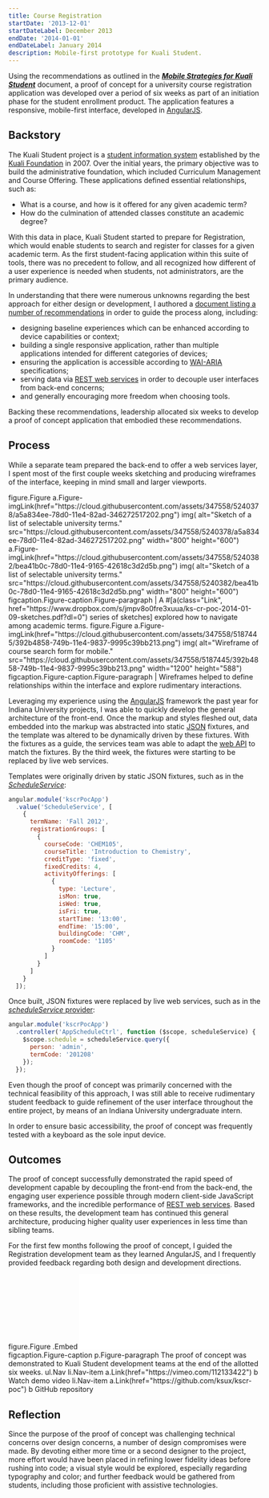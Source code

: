 ```yaml
---
title: Course Registration
startDate: '2013-12-01'
startDateLabel: December 2013
endDate: '2014-01-01'
endDateLabel: January 2014
description: Mobile-first prototype for Kuali Student.
---
```


Using the recommendations as outlined in the [<b><cite>Mobile Strategies for Kuali Student</cite></b>](/articles/mobile-strategies-for-kuali-student) document, a proof of concept for a university course registration application was developed over a period of six weeks as part of an initiation phase for the student enrollment product. The application features a responsive, mobile-first interface, developed in [AngularJS](https://angularjs.org/).

## Backstory

The Kuali Student project is a [student information system](http://en.wikipedia.org/wiki/Student_information_system) established by the [Kuali Foundation](https://kuali.org) in 2007. Over the initial years, the primary objective was to build the administrative foundation, which included Curriculum Management and Course Offering. These applications defined essential relationships, such as:

* What is a course, and how is it offered for any given academic term?
* How do the culmination of attended classes constitute an academic degree?

With this data in place, Kuali Student started to prepare for Registration, which would enable students to search and register for classes for a given academic term. As the first student-facing application within this suite of tools, there was no precedent to follow, and all recognized how different of a user experience is needed when students, not administrators, are the primary audience.

In understanding that there were numerous unknowns regarding the best approach for either design or development, I authored a [document listing a number of recommendations](/articles/mobile-strategies-for-kuali-student) in order to guide the process along, including:

* designing baseline experiences which can be enhanced according to device capabilities or context;
* building a single responsive application, rather than multiple applications intended for different categories of devices;
* ensuring the application is accessible according to [WAI-ARIA](http://en.wikipedia.org/wiki/WAI-ARIA) specifications;
* serving data via [REST web services](http://en.wikipedia.org/wiki/Representational_state_transfer) in order to decouple user interfaces from back-end concerns;
* and generally encouraging more freedom when choosing tools.

Backing these recommendations, leadership allocated six weeks to develop a proof of concept application that embodied these recommendations.

## Process

While a separate team prepared the back-end to offer a web services layer, I spent most of the first couple weeks sketching and producing wireframes of the interface, keeping in mind small and larger viewports.

<jade>
figure.Figure
  a.Figure-imgLink(href="https://cloud.githubusercontent.com/assets/347558/5240378/a5a834ee-78d0-11e4-82ad-346272517202.png")
    img(
      alt="Sketch of a list of selectable university terms."
      src="https://cloud.githubusercontent.com/assets/347558/5240378/a5a834ee-78d0-11e4-82ad-346272517202.png" width="800" height="600")
  a.Figure-imgLink(href="https://cloud.githubusercontent.com/assets/347558/5240382/bea41b0c-78d0-11e4-9165-42618c3d2d5b.png")
    img(
      alt="Sketch of a list of selectable university terms."
      src="https://cloud.githubusercontent.com/assets/347558/5240382/bea41b0c-78d0-11e4-9165-42618c3d2d5b.png" width="800" height="600")
  figcaption.Figure-caption.Figure-paragraph
    | A #[a(class="Link", href="https://www.dropbox.com/s/jmpv8o0fre3xuua/ks-cr-poc-2014-01-09-sketches.pdf?dl=0") series of sketches] explored how to navigate among academic terms.
</jade>

<jade>
figure.Figure
  a.Figure-imgLink(href="https://cloud.githubusercontent.com/assets/347558/5187445/392b4858-749b-11e4-9837-9995c39bb213.png")
    img(
      alt="Wireframe of course search form for mobile."
      src="https://cloud.githubusercontent.com/assets/347558/5187445/392b4858-749b-11e4-9837-9995c39bb213.png" width="1200" height="588")
  figcaption.Figure-caption.Figure-paragraph
    | Wireframes helped to define relationships within the interface and explore rudimentary interactions.
</jade>

Leveraging my experience using the [AngularJS](https://angularjs.org/) framework the past year for Indiana University projects, I was able to quickly develop the general architecture of the front-end. Once the markup and styles fleshed out, data embedded into the markup was abstracted into static [JSON](http://en.wikipedia.org/wiki/JSON) fixtures, and the template was altered to be dynamically driven by these fixtures. With the fixtures as a guide, the services team was able to adapt the [web API](http://en.wikipedia.org/wiki/Web_API) to match the fixtures. By the third week, the fixtures were starting to be replaced by live web services.

Templates were originally driven by static JSON fixtures, such as in the [*ScheduleService*](https://github.com/ksux/kscr-poc/blob/069e8ac18a45aadfb380eb3ebfe7275223690b49/app/modules/shared/services/ScheduleService.js):

```js
angular.module('kscrPocApp')
  .value('ScheduleService', [
    {
      termName: 'Fall 2012',
      registrationGroups: [
        {
          courseCode: 'CHEM105',
          courseTitle: 'Introduction to Chemistry',
          creditType: 'fixed',
          fixedCredits: 4,
          activityOfferings: [
            {
              type: 'Lecture',
              isMon: true,
              isWed: true,
              isFri: true,
              startTime: '13:00',
              endTime: '15:00',
              buildingCode: 'CHM',
              roomCode: '1105'
            }
          ]
        }
      ]
    }
  ]);
```

Once built, JSON fixtures were replaced by live web services, such as in the [*scheduleService* provider](https://github.com/ksux/kscr-poc/blob/069e8ac18a45aadfb380eb3ebfe7275223690b49/app/modules/shared/services/ScheduleService.js):

```js
angular.module('kscrPocApp')
  .controller('AppScheduleCtrl', function ($scope, scheduleService) {
    $scope.schedule = scheduleService.query({
      person: 'admin',
      termCode: '201208'
    });
  });
```

Even though the proof of concept was primarily concerned with the technical feasibility of this approach, I was still able to receive rudimentary student feedback to guide refinement of the user interface throughout the entire project, by means of an Indiana University undergraduate intern.

In order to ensure basic accessibility, the proof of concept was frequently tested with a keyboard as the sole input device.

## Outcomes

The proof of concept successfully demonstrated the rapid speed of development capable by decoupling the front-end from the back-end, the engaging user experience possible through modern client-side JavaScript frameworks, and the incredible performance of [REST web services](http://en.wikipedia.org/wiki/Representational_state_transfer). Based on these results, the development team has continued this general architecture, producing higher quality user experiences in less time than sibling teams.

For the first few months following the proof of concept, I guided the Registration development team as they learned AngularJS, and I frequently provided feedback regarding both design and development directions.

<jade>
figure.Figure
  .Embed
    <iframe src="//player.vimeo.com/video/112133422?title=0&amp;byline=0&amp;portrait=0" frameborder="0" webkitallowfullscreen mozallowfullscreen allowfullscreen></iframe>
  figcaption.Figure-caption
    p.Figure-paragraph The proof of concept was demonstrated to Kuali Student development teams at the end of the allotted six weeks.
    ul.Nav
      li.Nav-item
        a.Link(href="https://vimeo.com/112133422")
          b Watch demo video
      li.Nav-item
        a.Link(href="https://github.com/ksux/kscr-poc")
          b GitHub repository
</jade>

## Reflection

Since the purpose of the proof of concept was challenging technical concerns over design concerns, a number of design compromises were made. By devoting either more time or a second designer to the project, more effort would have been placed in refining lower fidelity ideas before rushing into code; a visual style would be explored, especially regarding typography and color; and further feedback would be gathered from students, including those proficient with assistive technologies.

